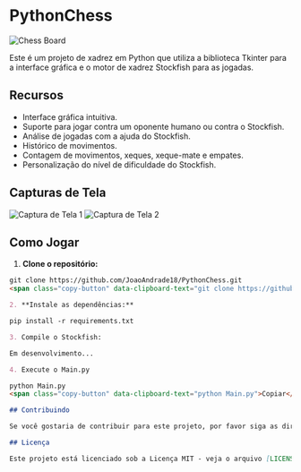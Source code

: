 # PythonChess

![Chess Board](chess_board.png)

Este é um projeto de xadrez em Python que utiliza a biblioteca Tkinter para a interface gráfica e o motor de xadrez Stockfish para as jogadas.

## Recursos

- Interface gráfica intuitiva.
- Suporte para jogar contra um oponente humano ou contra o Stockfish.
- Análise de jogadas com a ajuda do Stockfish.
- Histórico de movimentos.
- Contagem de movimentos, xeques, xeque-mate e empates.
- Personalização do nível de dificuldade do Stockfish.

## Capturas de Tela

![Captura de Tela 1](screenshot1.png)
![Captura de Tela 2](screenshot2.png)

## Como Jogar

1. **Clone o repositório:**

```markdown
git clone https://github.com/JoaoAndrade18/PythonChess.git
<span class="copy-button" data-clipboard-text="git clone https://github.com/JoaoAndrade18/PythonChess.git">Copiar</span>

2. **Instale as dependências:**

pip install -r requirements.txt

3. Compile o Stockfish:

Em desenvolvimento...

4. Execute o Main.py

python Main.py
<span class="copy-button" data-clipboard-text="python Main.py">Copiar</span>

## Contribuindo

Se você gostaria de contribuir para este projeto, por favor siga as diretrizes de contribuição descritas em [CONTRIBUTING.md](CONTRIBUTING.md).

## Licença

Este projeto está licenciado sob a Licença MIT - veja o arquivo [LICENSE](LICENSE) para mais detalhes.



